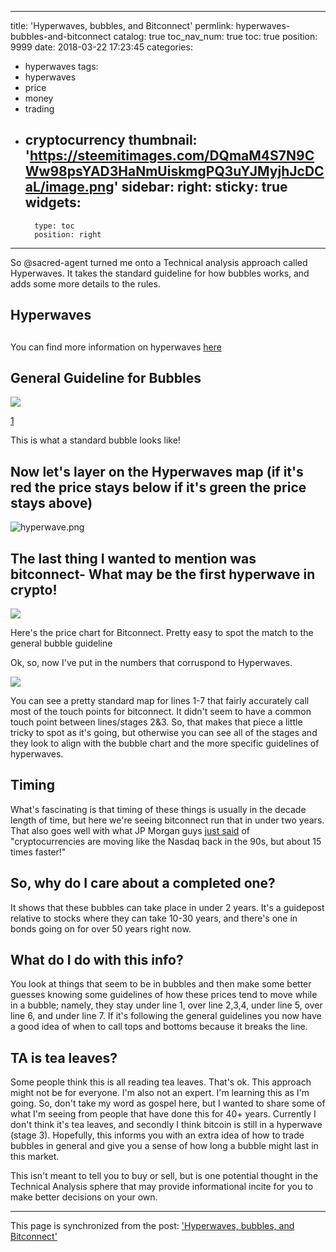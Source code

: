 
---
title: 'Hyperwaves, bubbles, and Bitconnect'
permlink: hyperwaves-bubbles-and-bitconnect
catalog: true
toc_nav_num: true
toc: true
position: 9999
date: 2018-03-22 17:23:45
categories:
- hyperwaves
tags:
- hyperwaves
- price
- money
- trading
- cryptocurrency
thumbnail: 'https://steemitimages.com/DQmaM4S7N9CWw98psYAD3HaNmUiskmgPQ3uYJMyjhJcDCaL/image.png'
sidebar:
    right:
        sticky: true
widgets:
    -
        type: toc
        position: right
---


So @sacred-agent turned me onto a Technical analysis approach called Hyperwaves.  It takes the standard guideline for how bubbles works, and adds some more details to the rules.

## Hyperwaves <h2>

You can find more information on hyperwaves [here](https://www.youtube.com/channel/UCLJxbdXt4jG9pSy79TMVQSw)

## General Guideline for Bubbles 


![](https://steemitimages.com/DQmaM4S7N9CWw98psYAD3HaNmUiskmgPQ3uYJMyjhJcDCaL/image.png)

[1](https://imgur.com/MHxKV4g)

This is what a standard bubble looks like!  

## Now let's layer on the Hyperwaves map (if it's red the price stays below if it's green the price stays above)

![hyperwave.png](https://steemitimages.com/DQmT25s8v6hvxUy5ULFRHhnsy21KpSDkA3kndxE34tvf4LK/hyperwave.png)

## The last thing I wanted to mention was bitconnect- What may be the first hyperwave in crypto!

![](https://steemitimages.com/DQmZDYJP52VaAtJ4unp6wTtEFCMFUp3AzriN1qVoaUTpDxj/image.png)

Here's the price chart for Bitconnect.  Pretty easy to spot the match to the general bubble guideline



Ok, so, now I've put in the numbers that corruspond to Hyperwaves.

![](https://steemitimages.com/DQmQdBhcC1pHN8SbGS6apKmRNQ48vwQSjZH5wDyykSQ9Ymw/image.png)

You can see a pretty standard map for lines 1-7 that fairly accurately call most of the touch points for bitconnect.  It didn't seem to have a common touch point between lines/stages 2&3.  So, that makes that piece a little tricky to spot as it's going, but otherwise you can see all of the stages and they look to align with the bubble chart and the more specific guidelines of hyperwaves.  

## Timing

What's fascinating is that timing of these things is usually in the decade length of time, but here we're seeing bitconnect run that in under two years.  That also goes well with what JP Morgan guys [just said](http://www.businessinsider.com/bitcoin-price-morgan-stanley-says-cryptocurrency-like-tech-bubble-era-nasdaq-but-15-times-faster-2018-3) of "cryptocurrencies are moving like the Nasdaq back in the 90s, but about 15 times faster!"

## So, why do I care about a completed one?

It shows that these bubbles can take place in under 2 years.  It's a guidepost relative to stocks where they can take 10-30 years, and there's one in bonds going on for over 50 years right now.

## What do I do with this info?

You look at things that seem to be in bubbles and then make some better guesses knowing some guidelines of how these prices tend to move while in a bubble; namely, they stay under line 1, over line 2,3,4, under line 5, over line 6, and under line 7.  If it's following the general guidelines you now have a good idea of when to call tops and bottoms because it breaks the line.

## TA is tea leaves?

Some people think this is all reading tea leaves.  That's ok.  This approach might not be for everyone.  I'm also not an expert.  I'm learning this as I'm going.  So, don't take my word as gospel here, but I wanted to share some of what I'm seeing from people that have done this for 40+ years.  Currently I don't think it's tea leaves, and secondly I think bitcoin is still in a hyperwave (stage 3).  Hopefully, this informs you with an extra idea of how to trade bubbles in general and give you a sense of how long a bubble might last in this market.

This isn't meant to tell you to buy or sell, but is one potential thought in the Technical Analysis sphere that may provide informational incite for you to make better decisions on your own.

- - -

This page is synchronized from the post: ['Hyperwaves, bubbles, and Bitconnect'](https://steemit.com/@aggroed/hyperwaves-bubbles-and-bitconnect)
